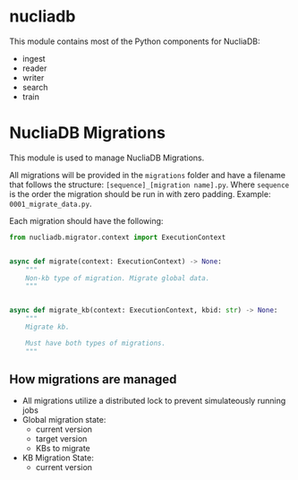 # nucliadb

This module contains most of the Python components for NucliaDB:

- ingest
- reader
- writer
- search
- train

# NucliaDB Migrations

This module is used to manage NucliaDB Migrations.

All migrations will be provided in the `migrations` folder and have a filename
that follows the structure: `[sequence]_[migration name].py`.
Where `sequence` is the order the migration should be run in with zero padding.
Example: `0001_migrate_data.py`.

Each migration should have the following:

```python
from nucliadb.migrator.context import ExecutionContext


async def migrate(context: ExecutionContext) -> None:
    """
    Non-kb type of migration. Migrate global data.
    """


async def migrate_kb(context: ExecutionContext, kbid: str) -> None:
    """
    Migrate kb.

    Must have both types of migrations.
    """
```


## How migrations are managed

- All migrations utilize a distributed lock to prevent simulateously running jobs
- Global migration state:
    - current version
    - target version
    - KBs to migrate
- KB Migration State:
    - current version
